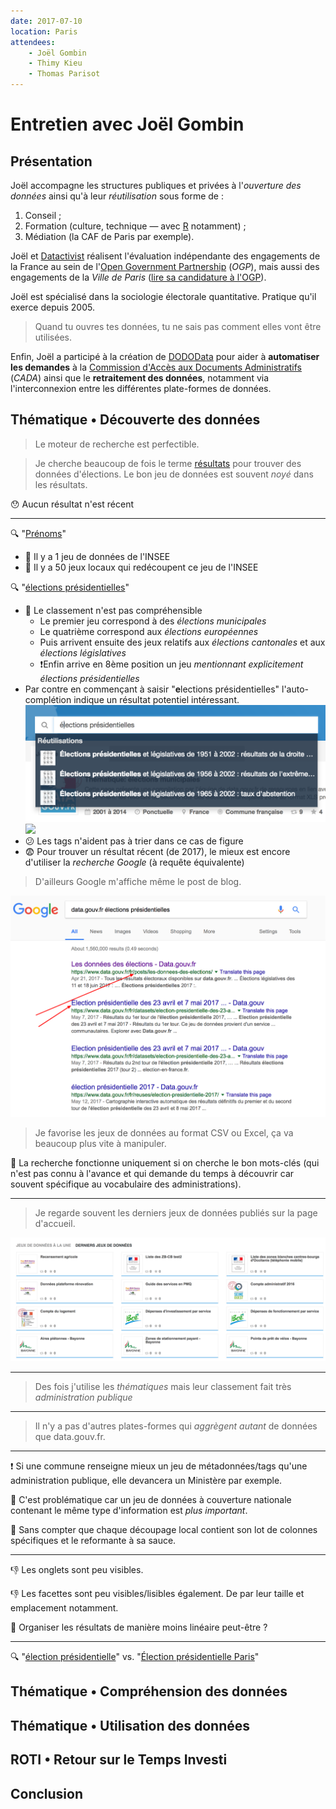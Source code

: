 ```yaml
---
date: 2017-07-10
location: Paris
attendees:
	- Joël Gombin
	- Thimy Kieu
	- Thomas Parisot
---
```


# Entretien avec Joël Gombin

## Présentation

Joël accompagne les structures publiques et privées à l'_ouverture des données_ ainsi qu'à leur _réutilisation_ sous forme de :

1. Conseil ;
2. Formation (culture, technique — avec [R](https://www.r-project.org/) notamment) ;
3. Médiation (la CAF de Paris par exemple).

Joël et [Datactivist](http://datactivi.st/) réalisent l'évaluation indépendante des engagements de la France au sein de l'[Open Government Partnership](https://www.opengovpartnership.org/) (_OGP_), mais aussi des engagements de la _Ville de Paris_ ([lire sa candidature à l'OGP](https://www.opengovpartnership.org/sites/default/files/Paris%20Candidacy%20OGP_0.pdf)).

Joël est spécialisé dans la sociologie électorale quantitative. Pratique qu'il exerce depuis 2005.

> Quand tu ouvres tes données, tu ne sais pas comment elles vont être utilisées.

Enfin, Joël a participé à la création de [DODOData](http://www.dododata.io/) pour aider à **automatiser les demandes** à la [Commission d'Accès aux Documents Administratifs](http://www.cada.fr/) (_CADA_) ainsi que le **retraitement des données**, notamment via l'interconnexion entre les différentes plate-formes de données.

## Thématique • Découverte des données

> Le moteur de recherche est perfectible.

> Je cherche beaucoup de fois le terme [résultats](https://www.data.gouv.fr/fr/search/?q=r%C3%A9sultats) pour trouver des données d'élections. Le bon jeu de données est souvent _noyé_ dans les résultats.

😯 Aucun résultat n'est récent

---

🔍 "[Prénoms](https://www.data.gouv.fr/fr/search/?q=pr%C3%A9noms)"

* 🙂 Il y a 1 jeu de données de l'INSEE  
* 🤔 Il y a 50 jeux locaux qui redécoupent ce jeu de l'INSEE

🔍 "[élections présidentielles](https://www.data.gouv.fr/fr/search/?q=%C3%A9lections+pr%C3%A9sidentielles)"

* 🤔 Le classement n'est pas compréhensible
	* Le premier jeu correspond à des _élections municipales_
	* Le quatrième correspond aux _élections européennes_
	* Puis arrivent ensuite des jeux relatifs aux _élections cantonales_ et aux _élections législatives_
	* ❗️Enfin arrive en 8ème position un jeu _mentionnant explicitement_ _élections présidentielles_
* Par contre en commençant à saisir "**e**lections présidentielles" l'auto-complétion indique un résultat potentiel intéressant.  
![](20170710-joel/search-elections-presidentielles.png)  
![](20170710-joel/search-élections-presidentielles.png)
* 😕 Les tags n'aident pas à trier dans ce cas de figure
* 😨 Pour trouver un résultat récent (de 2017), le mieux est encore d'utiliser la _recherche Google_ (à requête équivalente)

> D'ailleurs Google m'affiche même le post de blog.

![](20170710-joel/google-élections-présidentielles.png)


> Je favorise les jeux de données au format CSV ou Excel, ça va beaucoup plus vite à manipuler.

🤔 La recherche fonctionne uniquement si on cherche le bon mots-clés (qui n'est pas connu à l'avance et qui demande du temps à découvrir car souvent spécifique au vocabulaire des administrations).

---

> Je regarde souvent les derniers jeux de données publiés sur la page d'accueil.

![](20170710-joel/latest-datasets.png)

---

> Des fois j'utilise les _thématiques_ mais leur classement fait très _administration publique_

---

> Il n'y a pas d'autres plates-formes qui _aggrègent autant_ de données que data.gouv.fr.

---

❗️ Si une commune renseigne mieux un jeu de métadonnées/tags qu'une administration publique, elle devancera un Ministère par exemple. 

😤 C'est problématique car un jeu de données à couverture nationale contenant le même type d'information est _plus important_.

🤔 Sans compter que chaque découpage local contient son lot de colonnes spécifiques et le reformante à sa sauce.

---

👎 Les onglets sont peu visibles.

👎 Les facettes sont peu visibles/lisibles également. De par leur taille et emplacement notamment.

💬 Organiser les résultats de manière moins linéaire peut-être ?

---

🔍 "[élection présidentielle](http://www.data.gouv.fr/fr/search/?q=%C3%A9lection+pr%C3%A9sidentielle)" vs. "[Élection présidentielle Paris](http://www.data.gouv.fr/fr/search/?q=%C3%A9lection+pr%C3%A9sidentielle+paris)"


## Thématique • Compréhension des données

## Thématique • Utilisation des données

## ROTI • Retour sur le Temps Investi

## Conclusion

